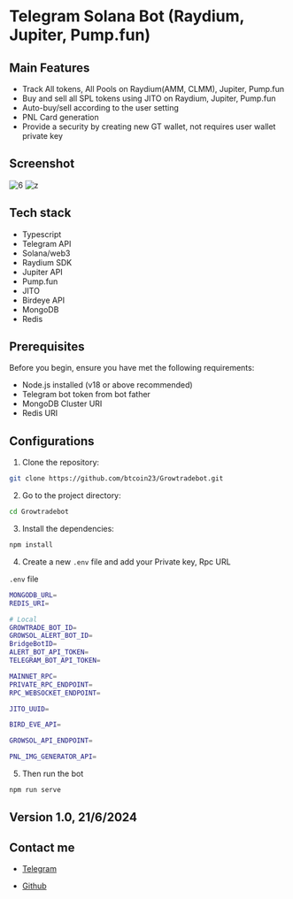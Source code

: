 # Telegram Solana Bot (Raydium, Jupiter, Pump.fun)
## Main Features

- Track All tokens, All Pools on Raydium(AMM, CLMM), Jupiter, Pump.fun 
- Buy and sell all SPL tokens using JITO on Raydium, Jupiter, Pump.fun
- Auto-buy/sell according to the user setting
- PNL Card generation
- Provide a security by creating new GT wallet, not requires user wallet private key

## Screenshot

![6](https://github.com/btcoin23/Growtradebot/assets/138183918/351d8203-6f4d-4560-8b70-cecf0468ad9a)
![z](https://github.com/btcoin23/Growtradebot/assets/138183918/20e824c4-82ab-4774-a4b3-5434d4cf925f)

## Tech stack
- Typescript
- Telegram API
- Solana/web3
- Raydium SDK
- Jupiter API
- Pump.fun
- JITO
- Birdeye API
- MongoDB
- Redis

## Prerequisites

Before you begin, ensure you have met the following requirements:

- Node.js installed (v18 or above recommended)
- Telegram bot token from bot father
- MongoDB Cluster URI
- Redis URI

## Configurations

1. Clone the repository:

```sh
git clone https://github.com/btcoin23/Growtradebot.git
```

2. Go to the project directory:

```sh
cd Growtradebot
```

3. Install the dependencies:

```sh
npm install
```

4. Create a new `.env` file and add your Private key, Rpc URL

`.env` file
```sh
MONGODB_URL=
REDIS_URI=

# Local
GROWTRADE_BOT_ID=
GROWSOL_ALERT_BOT_ID=
BridgeBotID=
ALERT_BOT_API_TOKEN=
TELEGRAM_BOT_API_TOKEN=

MAINNET_RPC=
PRIVATE_RPC_ENDPOINT=
RPC_WEBSOCKET_ENDPOINT=

JITO_UUID=

BIRD_EVE_API=

GROWSOL_API_ENDPOINT=

PNL_IMG_GENERATOR_API=

```

5. Then run the bot

```sh
npm run serve
```

## Version 1.0,   21/6/2024

## Contact me
- [Telegram](https://t.me/BTC0in23)

- [Github](https://github.com/btcoin23)